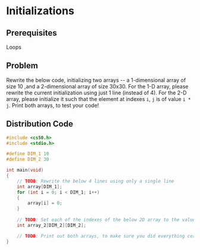 # Initializations

## Prerequisites
Loops

## Problem
Rewrite the below code, initializing two arrays -- a 1-dimensional array of size 10 ,and a 2-dimensional array of size 30x30. For the 1-D array, please rewrite the current initialization using just 1 line (instead of 4). For the 2-D array, please initialize it such that the element at indexes <code>i</code>, <code>j</code> is of value <code>i * j</code>. Print both arrays, to test your code!

## Distribution Code

```c
#include <cs50.h>
#include <stdio.h>

#define DIM_1 10
#define DIM_2 30

int main(void)
{
    // TODO: Rewrite the below 4 lines using only a single line
    int array[DIM_1];
    for (int i = 0; i < DIM_1; i++)
    {
        array[i] = 0;
    }
    
    // TODO: Set each of the indexes of the below 2D array to the value i*j
    int array_2[DIM_2][DIM_2];

    // TODO: Print out both arrays, to make sure you did everything correctly!
}
```
